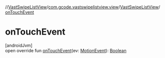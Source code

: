 //[VastSwipeListView](../../../index.md)/[com.gcode.vastswipelistview.view](../index.md)/[VastSwipeListView](index.md)/[onTouchEvent](on-touch-event.md)

# onTouchEvent

[androidJvm]\
open override fun [onTouchEvent](on-touch-event.md)(ev: [MotionEvent](https://developer.android.com/reference/kotlin/android/view/MotionEvent.html)): [Boolean](https://kotlinlang.org/api/latest/jvm/stdlib/kotlin/-boolean/index.html)

